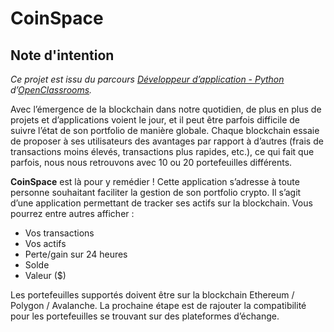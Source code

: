# CoinSpace

## Note d'intention

*Ce projet est issu du parcours [Développeur d’application - Python](https://openclassrooms.com/fr/paths/518-developpeur-dapplication-python)
d’[OpenClassrooms](https://openclassrooms.com/).*

Avec l’émergence de la blockchain dans notre quotidien, de plus en plus de projets et d’applications voient le jour, et il peut être parfois difficile de suivre l’état de son portfolio de manière globale.
Chaque blockchain essaie de proposer à ses utilisateurs des avantages par rapport à d’autres (frais de transactions moins élevés, transactions plus rapides, etc.), ce qui fait que parfois, nous nous retrouvons avec 10 ou 20 portefeuilles différents.

**CoinSpace** est là pour y remédier ! Cette application s’adresse à toute personne souhaitant faciliter la gestion de son portfolio crypto.
Il s’agit d’une application permettant de tracker ses actifs sur la blockchain. Vous pourrez entre autres afficher :
- Vos transactions
- Vos actifs
- Perte/gain sur 24 heures
- Solde
- Valeur ($)

Les portefeuilles supportés doivent être sur la blockchain Ethereum / Polygon / Avalanche. La prochaine étape est de rajouter la compatibilité pour les portefeuilles se trouvant sur des plateformes d’échange.